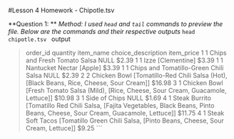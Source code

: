 #Lesson 4 Homework - Chipotle.tsv 

**Question 1: **
_Method: I used ```head``` and ```tail``` commands to preview the file. Below are the commands and their respective outputs_
```head chipotle.tsv ```
output
>order_id	quantity	item_name	choice_description	item_price
>1	1	Chips and Fresh Tomato Salsa	NULL	$2.39 
>1	1	Izze	[Clementine]	$3.39 
>1	1	Nantucket Nectar	[Apple]	$3.39 
>1	1	Chips and Tomatillo-Green Chili Salsa	NULL	$2.39 
>2	2	Chicken Bowl	[Tomatillo-Red Chili Salsa (Hot), [Black Beans, Rice, Cheese, Sour Cream]]	$16.98 
>3	1	Chicken Bowl	[Fresh Tomato Salsa (Mild), [Rice, Cheese, Sour Cream, Guacamole, Lettuce]]	$10.98 
>3	1	Side of Chips	NULL	$1.69 
>4	1	Steak Burrito	[Tomatillo Red Chili Salsa, [Fajita Vegetables, Black Beans, Pinto Beans, Cheese, Sour Cream, Guacamole, Lettuce]]	$11.75 
>4	1	Steak Soft Tacos	[Tomatillo Green Chili Salsa, [Pinto Beans, Cheese, Sour Cream, Lettuce]]	$9.25 ```
